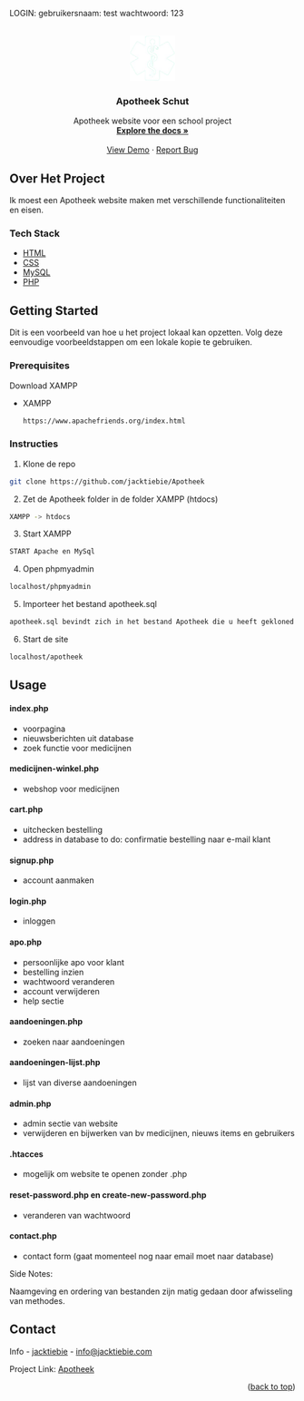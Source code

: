 LOGIN:
gebruikersnaam: test
wachtwoord: 123

<div id="top"></div>

<br />
<div align="center">
  <a href="https://github.com/othneildrew/Best-README-Template">
    <img src="images/logo/logo_white.png" alt="Logo" width="80" height="80">
  </a>

  <h3 align="center">Apotheek Schut</h3>

  <p align="center">
    Apotheek website voor een school project
    <br />
    <a href="https://github.com/othneildrew/Best-README-Template"><strong>Explore the docs »</strong></a>
    <br />
    <br />
    <a href="https://github.com/othneildrew/Best-README-Template">View Demo</a>
    ·
    <a href="https://github.com/jacktiebie/Apotheek/issues">Report Bug</a>
  </p>
</div>




<!-- ABOUT THE PROJECT -->
## Over Het Project


Ik moest een Apotheek website maken met verschillende functionaliteiten en eisen.



### Tech Stack


* [HTML]()
* [CSS]()
* [MySQL]()
* [PHP]()




<!-- GETTING STARTED -->
## Getting Started

Dit is een voorbeeld van hoe u het project lokaal kan opzetten.
Volg deze eenvoudige voorbeeldstappen om een lokale kopie te gebruiken.

### Prerequisites

Download XAMPP
* XAMPP
  ```sh
  https://www.apachefriends.org/index.html
  ```

### Instructies


 1. Klone de repo
   ```sh
   git clone https://github.com/jacktiebie/Apotheek
   ```
   2. Zet de Apotheek folder in de folder XAMPP (htdocs)
   ```sh
   XAMPP -> htdocs
   ```
   3. Start XAMPP
   ```sh
   START Apache en MySql
   ```
   4. Open phpmyadmin
   ```sh
   localhost/phpmyadmin
   ```
   5. Importeer het bestand apotheek.sql 
   ```sh
   apotheek.sql bevindt zich in het bestand Apotheek die u heeft gekloned
   ```
   6. Start de site
   ```sh
   localhost/apotheek
   ```





<!-- USAGE EXAMPLES -->
## Usage

#### index.php
- voorpagina 
- nieuwsberichten uit database
- zoek functie voor medicijnen

#### medicijnen-winkel.php
- webshop voor medicijnen

#### cart.php
- uitchecken bestelling
- address in database
to do: confirmatie bestelling naar e-mail klant

#### signup.php
- account aanmaken

#### login.php
- inloggen

#### apo.php 
- persoonlijke apo voor klant 
- bestelling inzien
- wachtwoord veranderen
- account verwijderen 
- help sectie

#### aandoeningen.php
- zoeken naar aandoeningen

#### aandoeningen-lijst.php
- lijst van diverse aandoeningen

#### admin.php
- admin sectie van website
- verwijderen en bijwerken van bv medicijnen, nieuws items en gebruikers

#### .htacces 
- mogelijk om website te openen zonder .php

#### reset-password.php en create-new-password.php
- veranderen van wachtwoord

#### contact.php
- contact form (gaat momenteel nog naar email moet naar database)

Side Notes:


Naamgeving en ordering van bestanden zijn matig gedaan door afwisseling van methodes.







<!-- CONTACT -->
## Contact

Info - [jacktiebie](https://nl.linkedin.com/in/jack-tiebie-62869221b) - info@jacktiebie.com

Project Link: [Apotheek](https://github.com/jacktiebie/Apotheek)

<p align="right">(<a href="#top">back to top</a>)</p>





